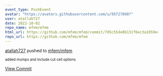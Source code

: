 ```yaml
---
event_type: PushEvent
avatar: "https://avatars.githubusercontent.com/u/95727890?"
user: atallah727
date: 2022-10-02
repo_name: mfem/mfem
html_url: https://github.com/mfem/mfem/commit/705c55de8b131f6ec3a1059ecce599da767ef0c3
repo_url: https://github.com/mfem/mfem
---
```


<a href='https://github.com/atallah727' target='_blank'>atallah727</a> pushed to <a href='https://github.com/mfem/mfem' target='_blank'>mfem/mfem</a>

<small>added mumps and include cut cell options</small>

<a href='https://github.com/mfem/mfem/commit/705c55de8b131f6ec3a1059ecce599da767ef0c3' target='_blank'>View Commit</a>